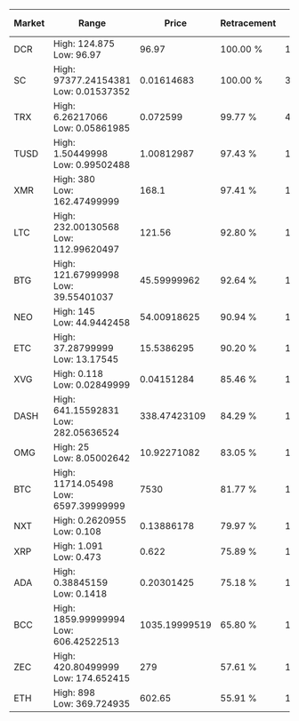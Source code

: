 | Market | Range | Price| Retracement | Doubles to 50% |
| --- | --- | --- | --- | --- |
| DCR | High: 124.875<br />Low: 96.97 | 96.97 | 100.00 % | 1.14 |
| SC | High: 97377.24154381<br />Low: 0.01537352 | 0.01614683 | 100.00 % | 3,015,367.63 |
| TRX | High: 6.26217066<br />Low: 0.05861985 | 0.072599 | 99.77 % | 43.53 |
| TUSD | High: 1.50449998<br />Low: 0.99502488 | 1.00812987 | 97.43 % | 1.24 |
| XMR | High: 380<br />Low: 162.47499999 | 168.1 | 97.41 % | 1.61 |
| LTC | High: 232.00130568<br />Low: 112.99620497 | 121.56 | 92.80 % | 1.42 |
| BTG | High: 121.67999998<br />Low: 39.55401037 | 45.59999962 | 92.64 % | 1.77 |
| NEO | High: 145<br />Low: 44.9442458 | 54.00918625 | 90.94 % | 1.76 |
| ETC | High: 37.28799999<br />Low: 13.17545 | 15.5386295 | 90.20 % | 1.62 |
| XVG | High: 0.118<br />Low: 0.02849999 | 0.04151284 | 85.46 % | 1.76 |
| DASH | High: 641.15592831<br />Low: 282.05636524 | 338.47423109 | 84.29 % | 1.36 |
| OMG | High: 25<br />Low: 8.05002642 | 10.92271082 | 83.05 % | 1.51 |
| BTC | High: 11714.05498<br />Low: 6597.39999999 | 7530 | 81.77 % | 1.22 |
| NXT | High: 0.2620955<br />Low: 0.108 | 0.13886178 | 79.97 % | 1.33 |
| XRP | High: 1.091<br />Low: 0.473 | 0.622 | 75.89 % | 1.26 |
| ADA | High: 0.38845159<br />Low: 0.1418 | 0.20301425 | 75.18 % | 1.31 |
| BCC | High: 1859.99999994<br />Low: 606.42522513 | 1035.19999519 | 65.80 % | 1.19 |
| ZEC | High: 420.80499999<br />Low: 174.652415 | 279 | 57.61 % | 1.07 |
| ETH | High: 898<br />Low: 369.724935 | 602.65 | 55.91 % | 1.05 |
